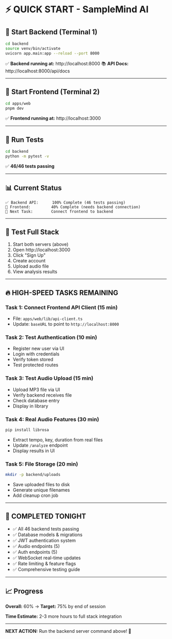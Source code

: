 # ⚡ QUICK START - SampleMind AI

## 🚀 Start Backend (Terminal 1)

```bash
cd backend
source venv/bin/activate
uvicorn app.main:app --reload --port 8000
```

✅ **Backend running at:** http://localhost:8000
📚 **API Docs:** http://localhost:8000/api/docs

---

## 🎨 Start Frontend (Terminal 2)

```bash
cd apps/web
pnpm dev
```

✅ **Frontend running at:** http://localhost:3000

---

## 🧪 Run Tests

```bash
cd backend
python -m pytest -v
```

✅ **46/46 tests passing**

---

## 📊 Current Status

```
✅ Backend API:      100% Complete (46 tests passing)
🔄 Frontend:         40% Complete (needs backend connection)
🎯 Next Task:        Connect frontend to backend
```

---

## 🎯 Test Full Stack

1. Start both servers (above)
2. Open http://localhost:3000
3. Click "Sign Up"
4. Create account
5. Upload audio file
6. View analysis results

---

## 🔥 HIGH-SPEED TASKS REMAINING

### Task 1: Connect Frontend API Client (15 min)
- File: `apps/web/lib/api-client.ts`
- Update: `baseURL` to point to `http://localhost:8000`

### Task 2: Test Authentication (10 min)
- Register new user via UI
- Login with credentials
- Verify token stored
- Test protected routes

### Task 3: Test Audio Upload (15 min)
- Upload MP3 file via UI
- Verify backend receives file
- Check database entry
- Display in library

### Task 4: Real Audio Features (30 min)
```bash
pip install librosa
```
- Extract tempo, key, duration from real files
- Update `/analyze` endpoint
- Display results in UI

### Task 5: File Storage (20 min)
```bash
mkdir -p backend/uploads
```
- Save uploaded files to disk
- Generate unique filenames
- Add cleanup cron job

---

## 🎉 COMPLETED TONIGHT

- ✅ All 46 backend tests passing
- ✅ Database models & migrations
- ✅ JWT authentication system
- ✅ Audio endpoints (5)
- ✅ Auth endpoints (5)
- ✅ WebSocket real-time updates
- ✅ Rate limiting & feature flags
- ✅ Comprehensive testing guide

---

## 📈 Progress

**Overall:** 60% → **Target:** 75% by end of session

**Time Estimate:** 2-3 more hours to full stack integration

---

**NEXT ACTION:** Run the backend server command above! 🚀
